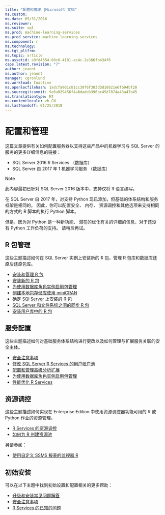 ```yaml
---
title: "配置和管理 |Microsoft 文档"
ms.custom: 
ms.date: 05/31/2016
ms.reviewer: 
ms.suite: sql
ms.prod: machine-learning-services
ms.prod_service: machine-learning-services
ms.component: r
ms.technology: 
ms.tgt_pltfrm: 
ms.topic: article
ms.assetid: e0fd4554-60c6-4181-ac4c-2e366fb434f6
caps.latest.revision: "7"
author: jeannt
ms.author: jeannt
manager: cgronlund
ms.workload: Inactive
ms.openlocfilehash: 1adcfa901c81cc39f6f303d3d18021e6fb94bf20
ms.sourcegitcommit: 9e6a029456f4a8daddb396bc45d7874a43a47b45
ms.translationtype: MT
ms.contentlocale: zh-CN
ms.lasthandoff: 01/25/2018
---
```

# <a name="configuration-and-management"></a>配置和管理

这篇文章提供有关如何配置服务器以支持这些产品中的机器学习与 SQL Server 的服务的更多详细信息的链接：

+ SQL Server 2016 R Services （数据库）
+ SQL Server 自 2017 年 1 机器学习服务 （数据库）

> [!NOTE]
> 
> 此内容最初已针对 SQL Server 2016 版本中，支持仅将 R 语言编写。
> 
> 在 SQL Server 自 2017 年，对支持 Python 现已添加，但基础的体系结构和服务框架是相同的。 因此，你可以配置安全、 内存、 资源调控和其他选项来支持相同的方式的 R 脚本的执行 Python 脚本。
> 
> 但是，因为对 Python 是一种新功能、 潜在的优化有关的详细的信息，对于还没有 Python 工作负荷的支持。 请稍后再试。

## <a name="r-package-management"></a>R 包管理

这些主题描述如何在 SQL Server 实例上安装新的 R 包，管理 R 包库和数据库还原后还原包库。

+ [安装和管理 R 包](installing-and-managing-r-packages.md)
+ [安装新的 R 包](install-additional-r-packages-on-sql-server.md)
+ [为使用数据库角色实例启用包管理](r-package-how-to-enable-or-disable.md)
+ [创建本地包存储库使用 miniCRAN](create-a-local-package-repository-using-minicran.md)
+ [确定 SQl Server 上安装的 R 包](determine-which-packages-are-installed-on-sql-server.md)
+ [SQL Server 和文件系统之间的同步 R 包](package-install-uninstall-and-sync.md)
+ [安装用户库中的 R 包](packages-installed-in-user-libraries.md)

## <a name="service-configuration"></a>服务配置

这些主题描述如何对基础服务体系结构进行更改以及如何管理与扩展服务关联的安全主体。

+ [安全注意事项](security-considerations-for-the-r-runtime-in-sql-server.md)
+ [修改 SQL Server R Services 的用户帐户池](../../advanced-analytics/r/modify-the-user-account-pool-for-sql-server-r-services.md)
+ [配置和管理高级分析扩展](../../advanced-analytics/r/configure-and-manage-advanced-analytics-extensions.md)
+ [为使用数据库角色实例启用包管理](r-package-how-to-enable-or-disable.md)
+ [性能优化 R Services](sql-server-r-services-performance-tuning.md)

## <a name="resource-governance"></a>资源调控

这些主题描述如何实现在 Enterprise Edition 中使用资源调控器功能可用的 R 或 Python 作业的资源管理。

+ [R Services 的资源调控](../../advanced-analytics/r/resource-governance-for-r-services.md)
+ [如何为 R 创建资源池](../../advanced-analytics/r/how-to-create-a-resource-pool-for-r.md)

另请参阅：

+ [使用自定义 SSMS 报表的监视器 R](monitor-r-services-using-custom-reports-in-management-studio.md)

## <a name="initial-setup"></a>初始安装

可以在以下主题中找到初始设置和配置相关的更多帮助：

+ [升级和安装常见问题解答](../r/upgrade-and-installation-faq-sql-server-r-services.md)
+ [安全注意事项](../r/security-considerations-for-the-r-runtime-in-sql-server.md)
+ [R Services 的已知的问题](../../advanced-analytics/known-issues-for-sql-server-machine-learning-services.md)


